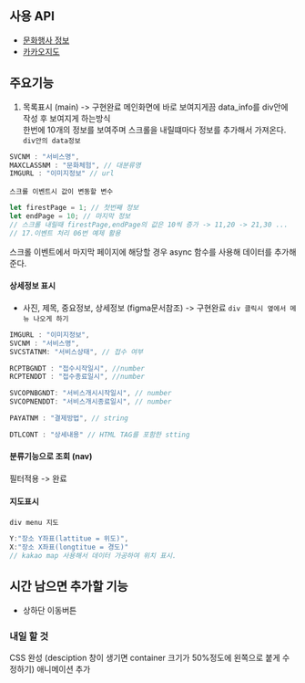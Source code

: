 ## 사용 API
- [문화행사 정보](http://data.seoul.go.kr/dataList/OA-2269/S/1/datasetView.do)
- [카카오지도](https://apis.map.kakao.com/) 

## 주요기능
1. 목록표시 (main) -> 구현완료
메인화면에 바로 보여지게끔 data_info를 div안에 작성 후 보여지게 하는방식  
한번에 10개의 정보를 보여주며 스크롤을 내릴떄마다 정보를 추가해서 가져온다.  
`div안의 data정보`
```js
SVCNM : "서비스명",
MAXCLASSNM : "문화체험", // 대분류명
IMGURL : "이미지정보" // url
```
`스크롤 이벤트시 값이 변동할 변수`
```js
let firestPage = 1; // 첫번째 정보
let endPage = 10; // 마지막 정보
// 스크롤 내릴때 firestPage,endPage의 값은 10씩 증가 -> 11,20 -> 21,30 ...
// 17.이벤트 처리 06번 예제 활용
```
스크롤 이벤트에서 마지막 페이지에 해당할 경우 async 함수를 사용해 데이터를 추가해준다.

#### 상세정보 표시
- 사진, 제목, 중요정보, 상세정보 (figma문서참조)  -> 구현완료
`div 클릭시 옆에서 메뉴 나오게 하기`
```js
IMGURL : "이미지정보",
SVCNM : "서비스명",
SVCSTATNM: "서비스상태", // 접수 여부

RCPTBGNDT : "접수시작일시", //number
RCPTENDDT : "접수종료일시", //number

SVCOPNBGNDT: "서비스개시시작일시", // number
SVCOPNENDDT: "서비스개시종료일시", // number

PAYATNM : "결제방법", // string

DTLCONT : "상세내용" // HTML TAG를 포함한 stting
```

#### 분류기능으로 조회 (nav) 
필터적용 -> 완료

#### 지도표시  
`div menu 지도` 
```js
Y:"장소 Y좌표(lattitue = 위도)",
X:"장소 X좌표(longtitue = 경도)"
// kakao map 사용해서 데이터 가공하여 위치 표시.
```

## 시간 남으면 추가할 기능
- 상하단 이동버튼

### 내일 할 것
CSS 완성 (desciption 창이 생기면 container 크기가 50%정도에 왼쪽으로 붙게 수정하기)
애니메이션 추가